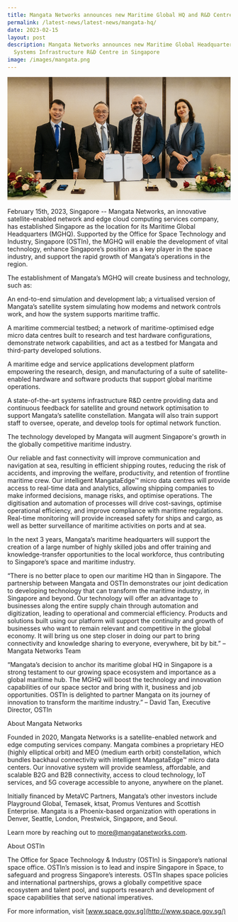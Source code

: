 ```yaml
---
title: Mangata Networks announces new Maritime Global HQ and R&D Centre in Singapore
permalink: /latest-news/latest-news/mangata-hq/
date: 2023-02-15
layout: post
description: Mangata Networks announces new Maritime Global Headquarters and
  Systems Infrastructure R&D Centre in Singapore
image: /images/mangata.png
---
```

![](/images/Mangata.png)

February 15th, 2023, Singapore -- Mangata Networks, an innovative satellite-enabled network and edge cloud computing services company, has established Singapore as the location for its Maritime Global Headquarters (MGHQ). Supported by the Office for Space Technology and Industry, Singapore (OSTIn), the MGHQ will enable the development of vital technology, enhance Singapore’s position as a key player in the space industry, and support the rapid growth of Mangata’s operations in the region.  
  
The establishment of Mangata’s MGHQ will create business and technology, such as:  
  
An end-to-end simulation and development lab; a virtualised version of Mangata’s satellite system simulating how modems and network controls work, and how the system supports maritime traffic.  
  
A maritime commercial testbed; a network of maritime-optimised edge micro data centres built to research and test hardware configurations, demonstrate network capabilities, and act as a testbed for Mangata and third-party developed solutions.  
  
A maritime edge and service applications development platform empowering the research, design, and manufacturing of a suite of satellite-enabled hardware and software products that support global maritime operations.  
  
A state-of-the-art systems infrastructure R&D centre providing data and continuous feedback for satellite and ground network optimisation to support Mangata’s satellite constellation. Mangata will also train support staff to oversee, operate, and develop tools for optimal network function.  
  
The technology developed by Mangata will augment Singapore's growth in the globally competitive maritime industry.  
  
Our reliable and fast connectivity will improve communication and navigation at sea, resulting in efficient shipping routes, reducing the risk of accidents, and improving the welfare, productivity, and retention of frontline maritime crew. Our intelligent MangataEdge™ micro data centres will provide access to real-time data and analytics, allowing shipping companies to make informed decisions, manage risks, and optimise operations. The digitisation and automation of processes will drive cost-savings, optimise operational efficiency, and improve compliance with maritime regulations. Real-time monitoring will provide increased safety for ships and cargo, as well as better surveillance of maritime activities on ports and at sea.  
  
In the next 3 years, Mangata’s maritime headquarters will support the creation of a large number of highly skilled jobs and offer training and knowledge-transfer opportunities to the local workforce, thus contributing to Singapore’s space and maritime industry.  
  
“There is no better place to open our maritime HQ than in Singapore. The partnership between Mangata and OSTIn demonstrates our joint dedication to developing technology that can transform the maritime industry, in Singapore and beyond. Our technology will offer an advantage to businesses along the entire supply chain through automation and digitization, leading to operational and commercial efficiency. Products and solutions built using our platform will support the continuity and growth of businesses who want to remain relevant and competitive in the global economy. It will bring us one step closer in doing our part to bring connectivity and knowledge sharing to everyone, everywhere, bit by bit.” – Mangata Networks Team  
  
“Mangata’s decision to anchor its maritime global HQ in Singapore is a strong testament to our growing space ecosystem and importance as a global maritime hub. The MGHQ will boost the technology and innovation capabilities of our space sector and bring with it, business and job opportunities. OSTIn is delighted to partner Mangata on its journey of innovation to transform the maritime industry.” – David Tan, Executive Director, OSTIn  
  
About Mangata Networks  
  
Founded in 2020, Mangata Networks is a satellite-enabled network and edge computing services company. Mangata combines a proprietary HEO (highly elliptical orbit) and MEO (medium earth orbit) constellation, which bundles backhaul connectivity with intelligent MangataEdge™ micro data centers. Our innovative system will provide seamless, affordable, and scalable B2G and B2B connectivity, access to cloud technology, IoT services, and 5G coverage accessible to anyone, anywhere on the planet.  
  
Initially financed by MetaVC Partners, Mangata’s other investors include Playground Global, Temasek, ktsat, Promus Ventures and Scottish Enterprise. Mangata is a Phoenix-based organization with operations in Denver, Seattle, London, Prestwick, Singapore, and Seoul.  
  
Learn more by reaching out to [more@mangatanetworks.com](mailto:more@mangatanetworks.com).  
  
About OSTIn  
  
The Office for Space Technology & Industry (OSTIn) is Singapore’s national space office. OSTIn’s mission is to lead and inspire Singapore in Space, to safeguard and progress Singapore’s interests. OSTIn shapes space policies and international partnerships, grows a globally competitive space ecosystem and talent pool, and supports research and development of space capabilities that serve national imperatives.  
  
For more information, visit [www.space.gov.sg](http://www.space.gov.sg/)